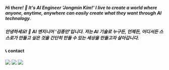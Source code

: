 ##### Hi there! 👋 It's AI Engineer 'Jongmin Kim!' I live to create a world where anyone, anytime, anywhere can easily create what they want through AI technology.
##### 안녕하세요! 👋 AI 엔지니어 '김종민'입니다. 저는 AI 기술로 누구든, 언제든, 어디서든 스스로가 만들고 싶은 것을 간단히 만들 수 있는 세상을 만들고자 살아갑니다.  

#### 📞 contact
<a href="https://www.linkedin.com/in/kim-j-25a93a11b/"><img src="https://img.shields.io/badge/Linkedin-0A66C2?style=flat-square&logo=LinkedIn&logoColor=white&link=https://www.linkedin.com/in/kim-j-25a93a11b/"/></a> <a href="mailto:miniwa00@gmail.com"><img src="https://img.shields.io/badge/miniwa00@gmail.com-EA4335?style=flat-square&logo=Gmail&logoColor=white&link=mailto:miniwa00@gmail.com"/></a> <a href="https://www.instagram.com/may_u_like/"><img src="https://img.shields.io/badge/Instagram-E4405F?style=flat-square&logo=Instagram&logoColor=white&link=mailto:https://www.instagram.com/may_u_like/"/></a>
